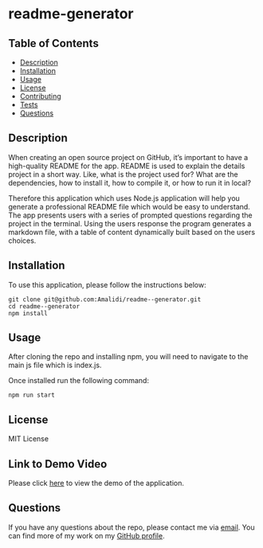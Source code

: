 # readme-generator

## Table of Contents

- [Description](#description)
- [Installation](#installation)
- [Usage](#usage)
- [License](#license)
- [Contributing](#contributing)
- [Tests](#tests)
- [Questions](#questions)

## Description

When creating an open source project on GitHub, it’s important to have a high-quality README for the app. README is used to explain the details project in a short way. Like, what is the project used for? What are the dependencies, how to install it, how to compile it, or how to run it in local?

Therefore this application which uses Node.js application will help you generate a professional README file which would be easy to understand. The app presents users with a series of prompted questions regarding the project in the terminal. Using the users response the program generates a markdown file, with a table of content dynamically built based on the users choices.

## Installation

To use this application, please follow the instructions below:

```
git clone git@github.com:Amalidi/readme--generator.git
cd readme--generator
npm install
```

## Usage

After cloning the repo and installing npm, you will need to navigate to the main js file which is index.js.

Once installed run the following command:

```
npm run start
```

## License

MIT License

## Link to Demo Video

Please click [here]() to view the demo of the application.

## Questions

If you have any questions about the repo, please contact me via [email](A.idi12@outlook.com). You can find more of my work on my [GitHub profile](https://github.com/Amalidi).
